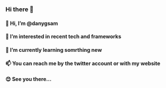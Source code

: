 ### Hi there 👋

#### 👋 Hi, I’m @danygsam
#### 👀 I’m interested in recent tech and frameworks
#### 🌱 I’m currently learning somrthing new
#### 📫 You can reach me by the twitter account or with my website
#### 😊 See you there...
